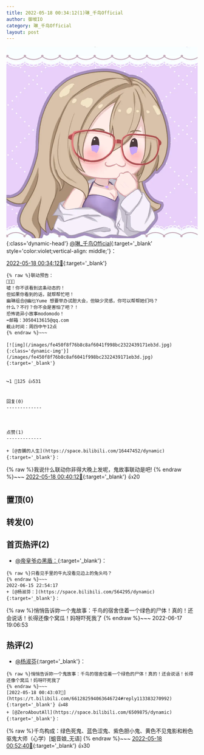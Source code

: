 ```yaml
---
title: 2022-05-18 00:34:12(1)琳_千鸟Official
author: 御坂IO
category: 琳_千鸟Official
layout: post
---
```


![img](/images/c0a88f85ebd0d056f37b114e0748e69556c8b488.jpg){:class='dynamic-head'}
[@琳_千鸟Official](https://space.bilibili.com/1620923329/dynamic){:target='_blank' style='color:violet;vertical-align: middle;'}：

[2022-05-18 00:34:12🔗](https://t.bilibili.com/661282594063646724){:target='_blank'}

~~~
{% raw %}联动预告：
🤫🤫🤫
嘘！你不该看到这条动态的！
但如果你看到的话，就帮帮忙吧！
幽琳组合@幽乜Yume 想要举办试胆大会，但缺少灵感，你可以帮帮她们吗？
什么？不行？你不会是害怕了吧？！
恐怖诡异小故事modomodo！
➡️邮箱：3050413615@qq.com
截止时间：周四中午12点
{% endraw %}~~~

[![img](/images/fe450f8f76b8c8af6041f998bc2322439171eb3d.jpg){:class='dynamic-img'}](/images/fe450f8f76b8c8af6041f998bc2322439171eb3d.jpg){:target='_blank'}


↪️1 💬125 👍531


回复(0)
-------------



点赞(1)
-------------

+ [@杏脯的人生](https://space.bilibili.com/16447452/dynamic){:target='_blank'}：
~~~
{% raw %}我说什么联动你非得大晚上发呢，鬼故事联动是吧!
{% endraw %}~~~
[2022-05-18 00:40:12🔗](https://t.bilibili.com/661282594063646724#reply113383101968){:target='_blank'} 👍20


置顶(0)
-------------



转发(0)
-------------



首页热评(2)
-------------

+ [@帝皇爷の黑盾：](https://space.bilibili.com/13419351/dynamic){:target='_blank'}：
~~~
{% raw %}只看见手里的牛丸没看见边上的兔头吗？
{% endraw %}~~~
2022-06-15 22:54:17
+ [@杨淑芬：](https://space.bilibili.com/564295/dynamic){:target='_blank'}：
~~~
{% raw %}悄悄告诉妳一个鬼故事：千鸟的宿舍住着一个绿色的尸体！真的！还会说话！长得还像个窝瓜！妈呀吓死我了
{% endraw %}~~~
2022-06-17 19:06:53


热评(2)
-------------

+ [@杨淑芬](https://space.bilibili.com/564295/dynamic){:target='_blank'}：
~~~
{% raw %}悄悄告诉妳一个鬼故事：千鸟的宿舍住着一个绿色的尸体！真的！还会说话！长得还像个窝瓜！妈呀吓死我了
{% endraw %}~~~
[2022-05-18 00:43:07🔗](https://t.bilibili.com/661282594063646724#reply113383270992){:target='_blank'} 👍48
+ [@ZeroAboutAll](https://space.bilibili.com/6509875/dynamic){:target='_blank'}：
~~~
{% raw %}千鸟构成：绿色死鬼、蓝色涩鬼、紫色胆小鬼、黄色不见鬼影和粉色驱鬼大师（心学）[蛆音娘_无语]
{% endraw %}~~~
[2022-05-18 00:52:40🔗](https://t.bilibili.com/661282594063646724#reply113384170160){:target='_blank'} 👍30


